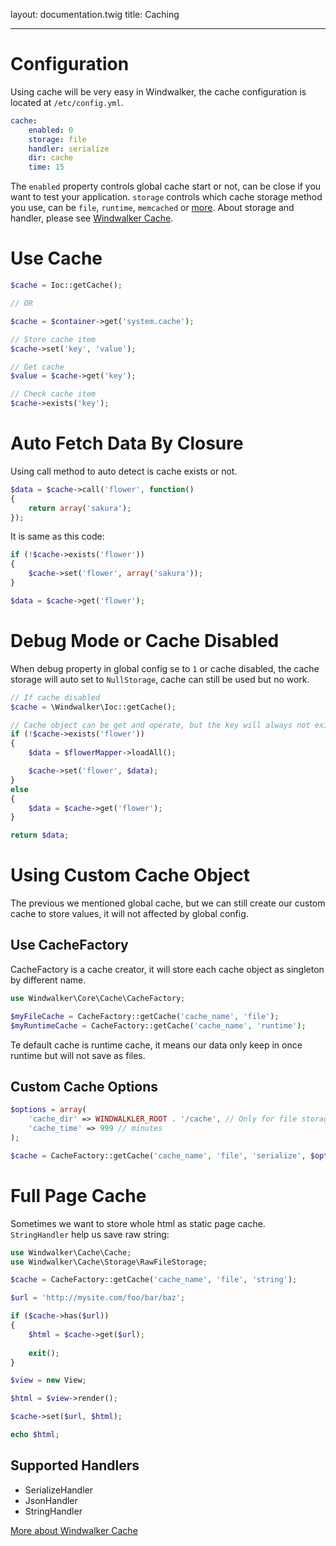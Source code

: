 layout: documentation.twig
title: Caching

---

# Configuration

Using cache will be very easy in Windwalker, the cache configuration is located at `/etc/config.yml`.

``` yaml
cache:
    enabled: 0
    storage: file
    handler: serialize
    dir: cache
    time: 15
```

The `enabled` property controls global cache start or not, can be close if you want to test your application. `storage` controls which cache storage method
 you use, can be `file`, `runtime`, `memcached` or [more](https://github.com/ventoviro/windwalker-cache#available-storage). 
 About storage and handler, please see [Windwalker Cache](https://github.com/ventoviro/windwalker-cache).
 
# Use Cache

``` php
$cache = Ioc::getCache();

// OR

$cache = $container->get('system.cache');

// Store cache item
$cache->set('key', 'value');

// Get cache
$value = $cache->get('key');

// Check cache item
$cache->exists('key');
```

# Auto Fetch Data By Closure

Using call method to auto detect is cache exists or not. 

``` php
$data = $cache->call('flower', function()
{
    return array('sakura');
});
```

It is same as this code:

``` php
if (!$cache->exists('flower'))
{
    $cache->set('flower', array('sakura'));
}

$data = $cache->get('flower');
```

# Debug Mode or Cache Disabled

When debug property in global config se to `1` or cache disabled, the cache storage will auto set to `NullStorage`, cache can still be used
 but no work.
 
``` php
// If cache disabled
$cache = \Windwalker\Ioc::getCache();

// Cache object can be get and operate, but the key will always not exists.
if (!$cache->exists('flower'))
{
    $data = $flowerMapper->loadAll();

    $cache->set('flower', $data);
}
else
{
    $data = $cache->get('flower');
}

return $data;
```

# Using Custom Cache Object

The previous we mentioned global cache, but we can still create our custom cache to store values, it will not affected by global config.

## Use CacheFactory

CacheFactory is a cache creator, it will store each cache object as singleton by different name. 

``` php
use Windwalker\Core\Cache\CacheFactory;

$myFileCache = CacheFactory::getCache('cache_name', 'file');
$myRuntimeCache = CacheFactory::getCache('cache_name', 'runtime');
```

Te default cache is runtime cache, it means our data only keep in once runtime but will not save as files.

## Custom Cache Options

``` php
$options = array(
    'cache_dir' => WINDWALKLER_ROOT . '/cache', // Only for file storage
    'cache_time' => 999 // minutes
);

$cache = CacheFactory::getCache('cache_name', 'file', 'serialize', $options);
```

# Full Page Cache

Sometimes we want to store whole html as static page cache. `StringHandler`  help us save raw string:
 
``` php
use Windwalker\Cache\Cache;
use Windwalker\Cache\Storage\RawFileStorage;

$cache = CacheFactory::getCache('cache_name', 'file', 'string');

$url = 'http://mysite.com/foo/bar/baz';

if ($cache->has($url))
{
    $html = $cache->get($url);
    
    exit();
}

$view = new View;

$html = $view->render();

$cache->set($url, $html);

echo $html;
```

## Supported Handlers

- SerializeHandler
- JsonHandler
- StringHandler
  
[More about Windwalker Cache](https://github.com/ventoviro/windwalker-cache)
